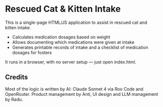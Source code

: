 # Rescued Cat & Kitten Intake

This is a single-page HTML/JS application to assist in rescued cat and kitten intake.

* Calculates medication dosages based on weight
* Allows documenting which medications were given at intake
* Generates printable records of intake and a checklist of medication dosages for fosters

It runs in a browser, with no server setup — just open index.html.

## Credits
Most of the logic is written by AI: Claude Sonnet 4 via Roo Code and OpenRouter. Product management by Anti, UI design and LLM management by Radu.